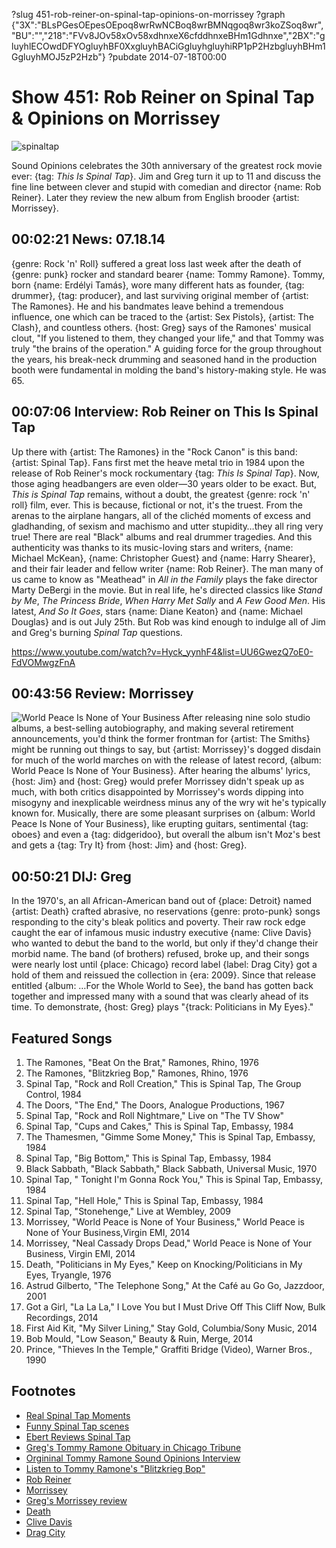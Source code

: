 ?slug 451-rob-reiner-on-spinal-tap-opinions-on-morrissey
?graph {"3X":"BLsPGesOEpesOEpoq8wrRwNCBoq8wrBMNqgoq8wr3koZSoq8wr","BU":"","218":"FVv8JOv58xOv58xdhnxeX6cfddhnxeBHm1Gdhnxe","2BX":"gluyhlECOwdDFYOgluyhBF0XxgluyhBACiGgluyhgluyhiRP1pP2HzbgluyhBHm1GgluyhMOJ5zP2Hzb"}
?pubdate 2014-07-18T00:00
# Show 451: Rob Reiner on Spinal Tap & Opinions on Morrissey

![spinaltap](//static.soundopinions.org/images/2014/spinaltap_web.jpg)

Sound Opinions celebrates the 30th anniversary of the greatest rock movie ever: {tag: *This Is Spinal Tap*}. Jim and Greg turn it up to 11 and discuss the fine line between clever and stupid with comedian and director {name: Rob Reiner}. Later they review the new album from English brooder {artist: Morrissey}.


## 00:02:21 News: 07.18.14  
{genre: Rock 'n' Roll} suffered a great loss last week after the death of {genre: punk} rocker and standard bearer {name: Tommy Ramone}. Tommy, born {name: Erdélyi Tamás}, wore many different hats as founder, {tag: drummer}, {tag: producer}, and last surviving original member of {artist: The Ramones}. He and his bandmates leave  behind a tremendous influence, one which can be traced to the {artist: Sex Pistols}, {artist: The Clash}, and countless others. {host: Greg} says of the Ramones' musical clout, "If you listened to them, they changed your life," and that Tommy was truly "the brains of the operation." A guiding force for the group throughout the years, his break-neck drumming and seasoned hand in the production booth were fundamental in molding the band's history-making style. He was 65. 

## 00:07:06 Interview: Rob Reiner on This Is Spinal Tap
Up there with {artist: The Ramones} in the "Rock Canon" is this band: {artist: Spinal Tap}. Fans first met the heave metal trio in 1984 upon the release of Rob Reiner's mock rockumentary {tag: *This Is Spinal Tap*}. Now, those aging headbangers are even older—30 years older to be exact. But, *This is Spinal Tap* remains, without a doubt, the greatest {genre: rock 'n' roll} film, ever. This is because, fictional or not, it's the truest. From the arenas to the airplane hangars, all of the clichéd moments of excess and gladhanding, of sexism and machismo and utter stupidity…they all ring very true! There are real "Black" albums and real drummer tragedies. And this authenticity was thanks to its music-loving stars and writers, {name: Michael McKean}, {name: Christopher Guest} and {name: Harry Shearer}, and their fair leader and fellow writer {name: Rob Reiner}. The man many of us came to know as "Meathead" in *All in the Family* plays the fake director Marty DeBergi in the movie. But in real life, he's directed classics like *Stand by Me*, *The Princess Bride*, *When Harry Met Sally* and *A Few Good Men*. His latest, *And So It Goes*, stars {name: Diane Keaton} and {name: Michael Douglas} and is out July 25th. But Rob was kind enough to indulge all of Jim and Greg's burning *Spinal Tap* questions.

https://www.youtube.com/watch?v=Hyck_yynhF4&list=UU6GwezQ7oE0-FdVOMwgzFnA

## 00:43:56 Review: Morrissey
![World Peace Is None of Your Business](//static.soundopinions.org/assets/451/2180.jpg)
After releasing nine solo studio albums, a best-selling autobiography, and making several retirement announcements, you'd think the former frontman for {artist: The Smiths} might be running out things to say, but {artist: Morrissey}'s dogged disdain for much of the world marches on with the release of latest record, {album: World Peace Is None of Your Business}. After hearing the albums' lyrics, {host: Jim} and {host: Greg} would prefer Morrissey didn't speak up as much, with both critics disappointed by Morrissey's words dipping into misogyny and inexplicable weirdness minus any of the wry wit he's typically known for. Musically, there are some pleasant surprises on {album: World Peace Is None of Your Business}, like erupting guitars, sentimental {tag: oboes} and even a {tag: didgeridoo}, but overall the album isn't Moz's best and gets a {tag: Try It} from {host: Jim} and {host: Greg}.

## 00:50:21 DIJ: Greg
In the 1970's, an all African-American band out of {place: Detroit} named {artist: Death} crafted abrasive, no reservations {genre: proto-punk} songs responding to the city's bleak politics and poverty. Their raw rock edge caught the ear of infamous music industry executive {name: Clive Davis} who wanted to debut the band to the world, but only if they'd change their morbid name. The band (of brothers) refused, broke up, and their songs were nearly lost until {place: Chicago} record label {label: Drag City} got a hold of them and reissued the collection in {era: 2009}. Since that release entitled {album: …For the Whole World to See}, the band has gotten back together and impressed many with a sound that was clearly ahead of its time. To demonstrate, {host: Greg} plays "{track: Politicians in My Eyes}."

## Featured Songs
    
1. The Ramones, "Beat On the Brat," Ramones, Rhino, 1976 
1. The Ramones, "Blitzkrieg Bop," Ramones, Rhino, 1976 
1. Spinal Tap, "Rock and Roll Creation," This is Spinal Tap, The Group Control, 1984 
1. The Doors, "The End," The Doors, Analogue Productions, 1967 
1. Spinal Tap, "Rock and Roll Nightmare," Live on "The TV Show" 
1. Spinal Tap, "Cups and Cakes," This is Spinal Tap, Embassy, 1984 
1. The Thamesmen, "Gimme Some Money," This is Spinal Tap, Embassy, 1984 
1. Spinal Tap, "Big Bottom," This is Spinal Tap, Embassy, 1984 
1. Black Sabbath, "Black Sabbath," Black Sabbath, Universal Music, 1970 
1. Spinal Tap, " Tonight I'm Gonna Rock You," This is Spinal Tap, Embassy, 1984 
1. Spinal Tap, "Hell Hole," This is Spinal Tap, Embassy, 1984 
1. Spinal Tap, "Stonehenge," Live at Wembley, 2009 
1. Morrissey, "World Peace is None of Your Business," World Peace is None of Your Business,Virgin EMI, 2014 
1. Morrissey, "Neal Cassady Drops Dead," World Peace is None of Your Business, Virgin EMI, 2014 
1. Death, "Politicians in My Eyes," Keep on Knocking/Politicians in My Eyes, Tryangle, 1976 
1. Astrud Gilberto, "The Telephone Song," At the Café au Go Go, Jazzdoor, 2001 
1. Got a Girl, "La La La," I Love You but I Must Drive Off This Cliff Now, Bulk Recordings, 2014 
1. First Aid Kit, "My Silver Lining," Stay Gold, Columbia/Sony Music, 2014 
1. Bob Mould, "Low Season," Beauty & Ruin, Merge, 2014 
1. Prince, "Thieves In the Temple," Graffiti Bridge (Video), Warner Bros., 1990 


## Footnotes
- [Real Spinal Tap Moments](http://flavorwire.com/230230/a-selection-of-glorious-real-life-spinal-tap-moments)
- [Funny Spinal Tap scenes](https://www.youtube.com/watch?v=P6Fc_5slG_Q)
- [Ebert Reviews Spinal Tap](http://www.rogerebert.com/reviews/great-movie-this-is-spinal-tap-1984)
- [Greg's Tommy Ramone Obituary in Chicago Tribune](http://articles.chicagotribune.com/2014-07-12/entertainment/chi-tommy-ramone-obit-20140712_1_the-ramones-rock-band-new-york-dolls)
- [Orgininal Tommy Ramone Sound Opinions Interview](http://www.soundopinions.org/show/64)
- [Listen to Tommy Ramone's "Blitzkrieg Bop"](https://www.youtube.com/watch?v=BWrtrK1Q2EQ)
- [Rob Reiner](http://www.imdb.com/name/nm0001661/)
- [Morrissey](https://www.facebook.com/Morrissey)
- [Greg's Morrissey review](http://www.chicagotribune.com/entertainment/music/turnitup/ct-morrisey-world-peace-album-review-20140714,0,6323185.column)
- [Death](http://deathfromdetroit.com/)
- [Clive Davis](http://www.theguardian.com/books/2013/feb/23/clive-davis-autobiography-janis-joplin-whitney)
- [Drag City](http://www.dragcity.com/)
